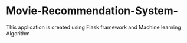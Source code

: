 # Movie-Recommendation-System-
This application is created using Flask framework and Machine learning Algorithm
